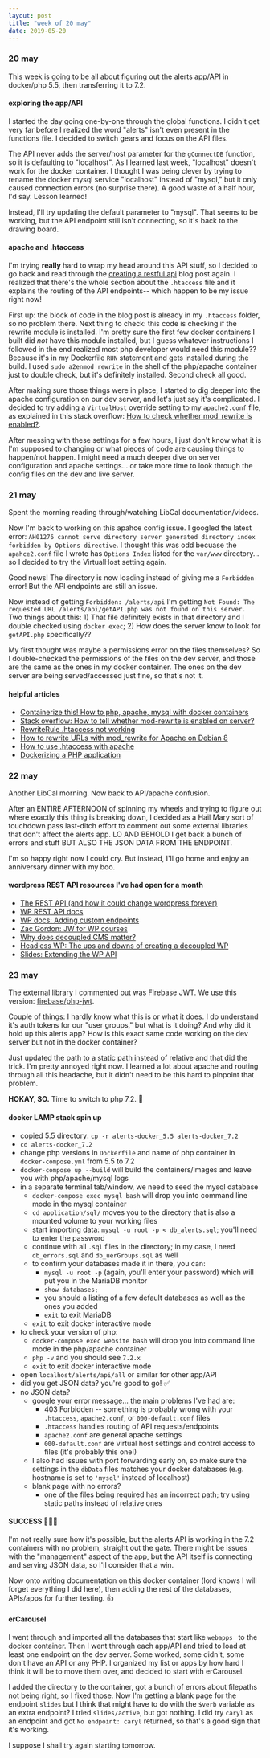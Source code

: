 ```yaml
---
layout: post
title: "week of 20 may"
date: 2019-05-20
---
```


### 20 may

This week is going to be all about figuring out the alerts app/API in docker/php 5.5, then transferring it to 7.2. 

#### exploring the app/API

I started the day going one-by-one through the global functions. I didn't get very far before I realized the word "alerts" isn't even present in the functions file. I decided to switch gears and focus on the API files.

The API never adds the server/host parameter for the `gConnectDB` function, so it is defaulting to "localhost". As I learned last week, "localhost" doesn't work for the docker container. I thought I was being clever by trying to rename the docker mysql service "localhost" instead of "mysql," but it only caused connection errors (no surprise there). A good waste of a half hour, I'd say. Lesson learned!

Instead, I'll try updating the default parameter to "mysql". That seems to be working, but the API endpoint still isn't connecting, so it's back to the drawing board.

#### apache and .htaccess

I'm trying **really** hard to wrap my head around this API stuff, so I decided to go back and read through the [creating a restful api](http://coreymaynard.com/blog/creating-a-restful-api-with-php/) blog post again. I realized that there's the whole section about the `.htaccess` file and it explains the routing of the API endpoints-- which happen to be my issue right now!

First up: the block of code in the blog post is already in my `.htaccess` folder, so no problem there. Next thing to check: this code is checking if the rewrite module is installed. I'm pretty sure the first few docker containers I built did *not* have this module installed, but I guess whatever instructions I followed in the end realized most php developer would need this module?? Because it's in my Dockerfile `RUN` statement and gets installed during the build. I used `sudo a2enmod rewrite` in the shell of the php/apache container just to double check, but it's definitely installed. Second check all good.

After making sure those things were in place, I started to dig deeper into the apache configuration on our dev server, and let's just say it's complicated. I decided to try adding a `VirtualHost` override setting to my `apache2.conf` file, as explained in this stack overflow: [How to check whether mod_rewrite is enabled?](https://stackoverflow.com/questions/7337724/how-to-check-whether-mod-rewrite-is-enable-on-server). 

After messing with these settings for a few hours, I just don't know what it is I'm supposed to changing or what pieces of code are causing things to happen/not happen. I might need a much deeper dive on server configuration and apache settings... or take more time to look through the config files on the dev and live server. 

### 21 may

Spent the morning reading through/watching LibCal documentation/videos. 

Now I'm back to working on this apahce config issue. I googled the latest error: `AH01276 cannot serve directory server generated directory index forbidden by Options directive`. I thought this was odd becuase the `apahce2.conf` file I wrote has `Options Index` listed for the `var/www` directory... so I decided to try the VirtualHost setting again. 

Good news! The directory is now loading instead of giving me a `Forbidden` error! But the API endpoints are still an issue.

Now instead of getting `Forbidden: /alerts/api` I'm getting `Not Found: The requested URL /alerts/api/getAPI.php was not found on this server.` Two things about this: 1) That file definitely exists in that directory and I double checked using `docker exec`; 2) How does the server know to look for `getAPI.php` specifically??

My first thought was maybe a permissions error on the files themselves? So I double-checked the permissions of the files on the dev server, and those are the same as the ones in my docker container. The ones on the dev server are being served/accessed just fine, so that's not it.

#### helpful articles

- [Containerize this! How to php, apache, mysql with docker containers](https://www.cloudreach.com/blog/containerize-this-php-apache-mysql-within-docker-containers/)
- [Stack overflow: How to tell whether mod-rewrite is enabled on server?](https://stackoverflow.com/questions/7337724/how-to-check-whether-mod-rewrite-is-enable-on-server)
- [RewriteRule .htaccess not working](https://stackoverflow.com/questions/25300848/rewriterule-htaccess-not-working)
- [How to rewrite URLs with mod_rewrite for Apache on Debian 8](https://www.digitalocean.com/community/tutorials/how-to-rewrite-urls-with-mod_rewrite-for-apache-on-debian-8)
- [How to use .htaccess with apache](https://hostpresto.com/community/tutorials/how-to-use-htaccess-with-apache/)
- [Dockerizing a PHP application](https://semaphoreci.com/community/tutorials/dockerizing-a-php-application)

### 22 may

Another LibCal morning. Now back to API/apache confusion.

After an ENTIRE AFTERNOON of spinning my wheels and trying to figure out where exactly this thing is breaking down, I decided as a Hail Mary sort of touchdown pass last-ditch effort to comment out some external libraries that don't affect the alerts app. LO AND BEHOLD I get back a bunch of errors and stuff BUT ALSO THE JSON DATA FROM THE ENDPOINT. 

I'm so happy right now I could cry. But instead, I'll go home and enjoy an anniversary dinner with my boo.

#### wordpress REST API resources I've had open for a month

- [The REST API (and how it could change wordpress forever)](https://premium.wpmudev.org/blog/wordpress-rest-api/)
- [WP REST API docs](https://developer.wordpress.com/docs/api/)
- [WP docs: Adding custom endpoints](https://developer.wordpress.org/rest-api/extending-the-rest-api/adding-custom-endpoints/)
- [Zac Gordon: JW for WP courses](https://javascriptforwp.com/product-category/courses/)
- [Why does decoupled CMS matter?](https://pantheon.io/decoupled-cms)
- [Headless WP: The ups and downs of creating a decoupled WP](https://www.smashingmagazine.com/2018/10/headless-wordpress-decoupled/)
- [Slides: Extending the WP API](https://timothybjacobs.com/wp-content/uploads/2017/08/Extending-WP-API-1.pdf)

### 23 may

The external library I commented out was Firebase JWT. We use this version: [firebase/php-jwt](https://github.com/firebase/php-jwt).

Couple of things: I hardly know what this is or what it does. I do understand it's auth tokens for our "user groups," but what is it doing? And why did it hold up this alerts app? How is this exact same code working on the dev server but not in the docker container?

Just updated the path to a static path instead of relative and that did the trick. I'm pretty annoyed right now. I learned a lot about apache and routing through all this headache, but it didn't need to be this hard to pinpoint that problem.

**HOKAY, SO.** Time to switch to php 7.2. :tada:

#### docker LAMP stack spin up

* copied 5.5 directory: `cp -r alerts-docker_5.5 alerts-docker_7.2`
* `cd alerts-docker_7.2`
* change php versions in `Dockerfile` and name of php container in `docker-compose.yml` from 5.5 to 7.2
* `docker-compose up --build` will build the containers/images and leave you with php/apache/mysql logs
* in a separate terminal tab/window, we need to seed the mysql database
  * `docker-compose exec mysql bash` will drop you into command line mode in the mysql container
  * `cd application/sql/` moves you to the directory that is also a mounted volume to your working files
  * start importing data: `mysql -u root -p < db_alerts.sql`; you'll need to enter the password
  * continue with all `.sql` files in the directory; in my case, I need `db_errors.sql` and `db_uerGroups.sql` as well
  * to confirm your databases made it in there, you can:
    * `mysql -u root -p` (again, you'll enter your password) which will put you in the MariaDB monitor
    * `show databases;`
    * you should a listing of a few default databases as well as the ones you added
    * `exit` to exit MariaDB
  * `exit` to exit docker interactive mode
* to check your version of php:
  * `docker-compose exec website bash` will drop you into command line mode in the php/apache container
  * `php -v` and you should see `7.2.x`
  * `exit` to exit docker interactive mode
* open `localhost/alerts/api/all` or similar for other app/API
* did you get JSON data? you're good to go! :white_check_mark:
* no JSON data? 
  * google your error message... the main problems I've had are:
    * 403 Forbidden -- something is probably wrong with your `.htaccess`, `apache2.conf`, or `000-default.conf` files
    * `.htaccess` handles routing of API requests/endpoints
    * `apache2.conf` are general apache settings
    * `000-default.conf` are virtual host settings and control access to files (it's probably this one!)
  *  I also had issues with port forwarding early on, so make sure the settings in the `dbData` files matches your docker databases (e.g. hostname is set to `'mysql'` instead of localhost)
  * blank page with no errors?
    * one of the files being required has an incorrect path; try using static paths instead of relative ones

#### SUCCESS :tada::tada::tada:

I'm not really sure how it's possible, but the alerts API is working in the 7.2 containers with no problem, straight out the gate. There might be issues with the "management" aspect of the app, but the API itself is connecting and serving JSON data, so I'll consider that a win.

Now onto writing documentation on this docker container (lord knows I will forget everything I did here), then adding the rest of the databases, APIs/apps for further testing. :+1:

#### erCarousel

I went through and imported all the databases that start like `webapps_` to the docker container. Then I went through each app/API and tried to load at least one endpoint on the dev server. Some worked, some didn't, some don't have an API or any PHP. I organized my list or apps by how hard I think it will be to move them over, and decided to start with erCarousel.

I added the directory to the container, got a bunch of errors about filepaths not being right, so I fixed those. Now I'm getting a blank page for the endpoint `slides` but I think that might have to do with the `$verb` variable as an extra endpoint? I tried `slides/active`, but got nothing. I did try `caryl` as an endpoint and got `No endpoint: caryl` returned, so that's a good sign that it's working.

I suppose I shall try again starting tomorrow. 
